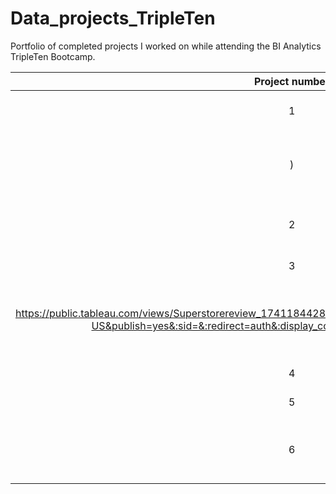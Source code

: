 # Data_projects_TripleTen
Portfolio of completed projects I worked on while attending the BI Analytics TripleTen Bootcamp.

| Project number | Title | Description |
| :-----------: | ----------- |----------- |
| 1 | {AirBnB Market Research] | ([https://docs.google.com/spreadsheets/d/1fwWkZ332_t6c4VM8PiwAMGt4iOLpJxOKXwO8PF7i8B0/edit?usp=sharing](url))
) | Google sheets raw data clean up using pivot tables. |
| 2 | [E-Commerce Transaction Log]([https://docs.google.com/spreadsheets/d/17K_oBpzewFuiiYNJFL9gJ54mKxFZmZa6BgqIPu6anXo/edit?usp=sharing](url)) | Google Sheets spreadsheet breaking down cohort analysis, and conversion funnel using VLOOKUP. |
| 3 | [SuperStore Support]([
https://public.tableau.com/views/Superstorereview_17411844288300/ProfitCentersandLossMakers?:language=en-US&publish=yes&:sid=&:redirect=auth&:display_count=n&:origin=viz_share_link](url)) | Tableau worksheets, dashboards by left joining data sets. |
| 4 | [SuperStore Support #2]([https://public.tableau.com/views/SuperstoreDashboardStory-Completed/Story1?:language=en-US\&publish=yes&:sid=&:redirect=auth&:display\_count=n&:origin=viz\_share\_link](url)) | Tableau Worksheets and stories. |
| 5 | [Restaurant Analysis]([https://public.tableau.com/views/RestaurantAnalysis_17470169667550/HighestAverageSalesperLocation?:language=en-US&:sid=&:redirect=auth&:display_count=n&:origin=viz_share_link](url)) | Tableau worksheets, dashboards and stories. |
| 6 | [PROJECT NAME](PROJECT DIRECTORY LINK) | DESCRIPTION HERE. |
